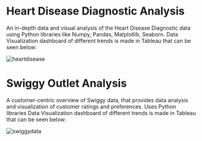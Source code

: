 # Heart Disease Diagnostic Analysis
An in-depth data and visual analysis of the Heart Disease Diagnostic data using Python libraries like Numpy, Pandas, Matplotlib, Seaborn. 
Data Visualization dashboard of different trends is made in Tableau that can be seen below:

![heartdisease](https://github.com/user-attachments/assets/e727009c-9035-4084-b3a7-22041ba76ab6)

# Swiggy Outlet Analysis
A customer-centric overview of Swiggy data, that provides data analysis and visualization of customer ratings and preferences. Uses Python libraries
Data Visualization dashboard of different trends is made in Tableau that can be seen below:

![swiggydata](https://github.com/user-attachments/assets/c396508a-25d3-42fa-8d84-d1bcf67b98d8)
